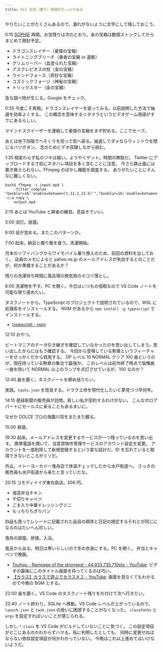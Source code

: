 ```yaml
---
title: 911 日目（曇り）時間がたっぷりある
---
```


やりたいことがたくさんあるので、漏れがないように文字にして残しておこう。

0:15 [SOPHIE][dtp22b] 再開。お宝残りは次のとおり。金の宝箱は数個ストックしてからまとめて開封予定。

* ドラゴンスレイヤー（豪傑の宝箱）
* ライトニングブリーチ（勇者の宝箱 or 遺骸）
* グリムリーパー（血塗られた宝箱）
* アスクレピオスの杖（金の宝箱）
* ウインドフォース（奇妙な宝箱）
* コズミックフォージ（神秘の宝箱）
* トリックスター（金の宝箱）

急な調べ物が生じる。Google をチェック。

0:35 今度こそ再開。ドラゴンスレイヤーを狙ってみる。以前説明した方法で抽選を効率よくする。
この概念を意味するリタマラというビデオゲーム用語がすでにあるらしい。

マインドスクイーザーを連戦して豪傑の宝箱をまず貯める。ここでセーブ。

あとは地下四階でへそくりを拾って街へ戻る。抽選してダメならウィンドウを閉じるバツボタン。
念のためビデオ収録しながら挑む。

1:35 相変わらず私のツキは細い。ようやくゲット。時間の無駄だ。
Twitter にアップロードする寸前にネタバレ項目を多く含むことに注意。
今さら静止画には置き換えられない。FFmpeg のぼかし機能を調査する。
ありがたいことにそんなに難しくない。

```console
bash$ ffmpeg -i input.mp4 \
    -filter_complex "boxblur=16:'enable=between(t,12.2,13.5)'","boxblur=16:'enable=between(t,34,36.2)'" -c:a copy \
    output.mp4
```

2:15 あとは YouTube と麻雀の練習。息抜きでいい。

3:00 消灯。就寝。

6:00 目が覚める。またこのパターンか。

7:00 起床。納豆と握り飯を食う。洗濯開始。

月末のソフトバンクからワイモバイル乗り換えのため、前回の資料を出しておく。
店員のメモによると yahoo.ne.jp のメールアドレスが失効するとのことだが、何か準備することがあるか？

残りの洗濯待ち時間に風呂場の換気扇のホコリ落とし。

8:00 洗濯物を干す。PC を開く。今日はいつもの倍暇なので VS Code ノートを可能な限り進めたい。

タスクノートから。TypeScript のプロジェクトで説明されているので、WSL に処理系をインストールする。
NVM があるから `npm install -g typescript` でインストールする。

* [typescript - npm](https://www.npmjs.com/package/typescript)

12:10 おやつ。

ビートマニアのデータ引き継ぎを確認していなかったのを思い出してしまう。思い出したからにはもう確認する。
今回から登場している勲章というフィーチャーをせっかくだから佩用する。
DP レベル 10 NORMAL クリア 100 曲というのが、現在持っている勲章の集合で最強か。
このレベルは前作終了時点で版権曲一曲を除いて NORMAL 以上のランプを点灯させているが、100 なのか？

12:40 歯を磨く。タスクノートを締め括りたい。

実践。`tasks.json` を改良する。ドラクエ命を現代化したいと夢見つつ早何年。

14:15 産経新聞の販売員が訪問。貧しい私が契約するわけがない。
こんなボロアパートにセールスに来ることもあるまいに。

なぜか DOLCE プロの海腹川背をまたまた観る。

15:00 昼寝。

19:30 起床。メールアドレスを変更するサービスが一つ残っているのを思い出す。
携帯電話を開いて、当賃貸物件管理サービスのアカウント設定を変更。
アカウントを一度削除して新規登録するという変な設計だ。ID を忘れていると取得できないところがミソだ。

外出。イトーヨーカドー曳舟店で体温チェックしたから水戸街道へ。
さっきの販売員も水戸街道から来たと言っていたな。

20:15 コモディイイダ東向島店。506 円。

* 海苔弁当チキン
* 千切りキャベツ
* ごま入り中華ドレッシングミニ
* もっちりちぎりパン

四品も買ってレシートに記載された品目の順序と日記の規定するそれとが同じになるのはたいへん珍しい。

曳舟の部屋。排便。入浴。

風呂から出る。明日は寒いらしいので冬の衣装にする。PC を開く。
弁当とキャベツで晩飯。

* [Touhou - Rampage of the strongest - 44.933.735.710pts - YouTube](https://www.youtube.com/watch?v=U-Infrl0H3Q):
  ビデオの最後にこのタイトル画面を持ってくるのは巧い。
* [【カラス】カラスで遊ぶでカラス＃２ - YouTube](https://www.youtube.com/watch?v=0p_v_895MKA):
  画面を見なくてもわかるので今晩の BGM とする。

22:00 歯を磨く。VS Code のタスクノート残りを片付けて次へ行きたい。

22:40 ノート終わり。SQLite へ移動。VS Code レベルが上がっているので、
`launch.json` と `task.json` の扱いに困惑することがなくなった。
`classPaths` と `args` を設定すればいいことが感じられる。

しかし `*.class` を VS Code がビルドしていないことに気づく。
この設定項目がどこにあるのかわからずハマる。仮に判明したとしても、
同時に変更せねばならない依存設定項目が何かわかっていない。
今晩はこれ以上進めてはいけないようだ。

[dtp22b]: https://www.dlsite.com/maniax/work/=/product_id/RJ424807/
